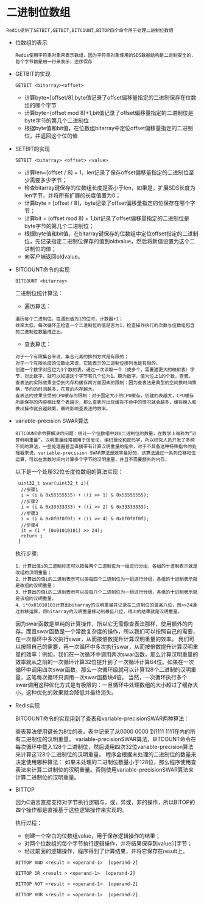 # 二进制位数组
    Redis提供了SETBIT,GETBIT,BITCOUNT,BITOP四个命令用于处理二进制位数组
    
  + 位数组的表示
     
        Redis使用字符串对象来表示数组，因为字符串对象使用的SDS数据结构是二进制安全的，每个字节都是用一行来表示，逆序保存
        
  + GETBIT的实现
  
        GETBIT <bitarray><offset> 
       + 计算byte=[offset/8],byte值记录了offset偏移量指定的二进制保存在位数组的哪个字节
       + 计算byte=(offset mod 8)+1,bit值记录了offset偏移量指定的二进制位是byte字节的第几个二进制位
       + 根据byte值和bit值，在位数组bitarray中定位offset偏移量指定的二进制位，并返回这个位的值
              
  + SETBIT的实现
  
        SETBIT <bitarray> <offset> <value>  
       + 计算len=[offset / 8] + 1，len记录了保存offset偏移量指定的二进制位至少需要多少字节；
       + 检查bitarray键保存的位数组长度是否小于len，如果是，扩展SDS长度为len字节，并将所有扩展的长度值置为0；
       + 计算byte = [offset / 8]，byte记录了offset偏移量指定的位保存在哪个字节；
       + 计算bit = (offset mod 8) + 1,bit记录了offset偏移量指定的二进制位是byte字节的第几个二进制位；
       + 根据byte值和bit值，在bitarray键保存的位数组中定位offset指定的二进制位，先记录指定二进制位保存的值到oldvalue，然后将新值设置为这个二进制位的值；
       + 向客户端返回oldvalue。   
       
  + BITCOUNT命令的实现
  
        BITCOUNT <bitarray>             
        
       二进制位统计算法：
        
       + 遍历算法：
        
        遍历每个二进制位，在遇到值为1的位时，计数器+1；
        效率太低，每次循环正检查一个二进制位的值是否为1，检查操作执行的次数与位数组包含的二进制位数量成正比。
       + 查表算法：
        
        对于一个有限集合来说，集合元素的排列方式是有限的；
        对于一个有限长度的位数组来说，它能表示的二进制位排列也是有限的。
        创建一个数字对应位为1个数的表，通过一次读取一个（或多个，需要建更大的映射表）字节，对比数字，就可以知道这个字节有几个位为1。键为数字，值为位上1的个数，查表。
        查表法的实际效果会受到内存和缓存两方面因素的限制：因为查表法是典型的空间换时间策略，节约的时间越多，花费的内存越大。
        查表法的效果会受到CPU缓存的限制：对于固定大小的CPU缓存，创建的表越大，CPU缓存所能保存的内容相比整个表越少，那么查表时出现缓存不命中的情况就会越多，缓存换入和换出操作就会越频繁，最终影响查表法的效率。
        
        
  + variable-precision SWAR算法
  
        BITCOUNT命令要解决的问题：统计一个位数组中非0二进制位的数量，在数学上被称为“计算韩明重量”。汉明重量经常被用于信息论，编码理论和密码学，所以研究人员开发了多种不同的算法，一些处理器甚至直接带有计算汉明重量的指令，对于不具备这种特殊指令的处理器来说，variable-precision SWAR算法是效率最好的，该算法通过一系列位移和位运算，可以在常数时间内计算多个字节的汉明重量，并且不需要额外的内存。
  
     以下是一个处理32位长度位数组的算法实现：
       ```
        uint32_t swar(uint32_t i){
         //步骤1
         i = (i & 0x55555555) + ((i >> 1) & 0x55555555);
         //步骤2
         i = (i & 0x33333333) + ((i >> 2) & 0x33333333);
         //步骤3
         i = (i & 0x0f0f0f0f) + ((i >> 4) & 0x0f0f0f0f);
         //步骤4
         it = (i * (0x01010101) >> 24);
         return i
        }
       ```      
     执行步骤:
     
        1、计算出值i的二进制标志可以按每两个二进制位为一组进行分组，各组的十进制表示就是改组的汉明重量；
        2、计算出的值i的二进制表示可以按每四个二进制位为一组进行分组，各组的十进制表示就是改组的汉明重量；
        3、计算出的值i的二进制表示可以按每八个二进制位为一组进行分组，各组的十进制表示就是该组的汉明重量。
        4、i*0x01010101计算出bitarray的汉明重量并记录在二进制位的最高八位，而>>24通过右移运算，将bitarray的汉明重量移动到最低八位，得出的结果就是汉明重量。
     
     因为swar函数是单纯的计算操作，所以它无需像查表法那样，使用额外的内存。而且swar函数是一个常数复杂度的操作，所以我们可以按照自己的需要，在一次循环中多次执行swar，从而按倍数提升计算汉明重量的效率。
     我们可以按照自己的需要，再一次循环中多次执行swar，从而按倍数提升计算汉明重量的效率：例如，我们在一次循环中调用两次swar函数，那么计算汉明重量的效率就从之前的一次循环计算32位提升到了一次循环计算64位。如果在一次循环中调用四次swar函数，那么一次循环级就可以计算128个二进制的汉明重量，这笔每次循环只调用一次swar函数块4倍。
     当然，一次循环执行多个swar调用这种优化方式是有极限的：一旦循环中处理数组的大小超过了缓存大小，这种优化的效果就会降低并最终消失。
     
     
  + Redis实现
  
    BITCOUNT命令的实现用到了查表和variable-precisionSWAR两种算法：
  
    查表算法使用键长为8位的表，表中记录了从0000 0000 到1111 1111在内的所有二进制位的汉明重量。
    variable-precisionSWAR算法，BITCOUNT命令在每次循环中载入128个二进制位，然后调用四次32位variable-precision算法来计算这128个二进制位的汉明重量。
    程序会根据未处理的二进制位的数量来决定使用哪种算法：
    如果未处理的二进制位数量小于128位，那么程序使用查表法来计算二进制位的汉明重量。否则使用variable-precisionSWAR算法来计算二进制位的汉明重量。
  
  + BITTOP
    
    因为C语言直接支持对字节执行逻辑与，或，异或，非的操作，所以BITOP的四个操作都是直接基于这些逻辑操作来实现的。
    
    执行过程：
    + 创建一个空白的位数组value，用于保存逻辑操作的结果；
    + 对两个位数组的每个字节执行逻辑操作，并将结果保存到value[i]字节；
    + 经过前面的逻辑操作，程序得到了计算结果，并将它保存在result上。
     ```
    BITTOP AND <result > <operand-1>  [operand-2]
    
    BITTOP OR <result > <operand-1>  [operand-2]
    
    BITTOP NOT <result > <operand-1>  [operand-2]
    
    BITTOP XOR <result > <operand-1>  [operand-2]   
    ```
